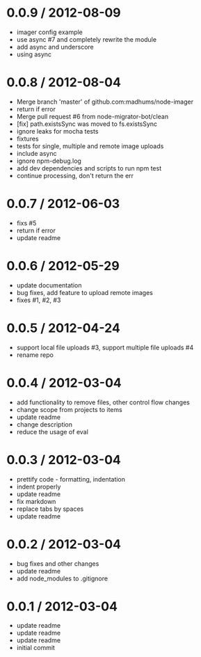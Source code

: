 
0.0.9 / 2012-08-09 
==================

  * imager config example
  * use async #7 and completely rewrite the module
  * add async and underscore
  * using async

0.0.8 / 2012-08-04 
==================

  * Merge branch 'master' of github.com:madhums/node-imager
  * return if error
  * Merge pull request #6 from node-migrator-bot/clean
  * [fix] path.existsSync was moved to fs.existsSync
  * ignore leaks for mocha tests
  * fixtures
  * tests for single, multiple and remote image uploads
  * include async
  * ignore npm-debug.log
  * add dev dependencies and scripts to run npm test
  * continue processing, don't return the err

0.0.7 / 2012-06-03 
==================

  * fixs #5
  * return if error
  * update readme

0.0.6 / 2012-05-29 
==================

  * update documentation
  * bug fixes, add feature to upload remote images
  * fixes #1, #2, #3

0.0.5 / 2012-04-24 
==================

  * support local file uploads #3, support multiple file uploads #4
  * rename repo

0.0.4 / 2012-03-04 
==================

  * add functionality to remove files, other control flow changes
  * change scope from projects to items
  * update readme
  * change description
  * reduce the usage of eval

0.0.3 / 2012-03-04 
==================

  * prettify code - formatting, indentation
  * indent properly
  * update readme
  * fix markdown
  * replace tabs by spaces
  * update readme

0.0.2 / 2012-03-04
==================

  * bug fixes and other changes
  * update readme
  * add node_modules to .gitignore

0.0.1 / 2012-03-04
==================

  * update readme
  * update readme
  * update readme
  * initial commit

